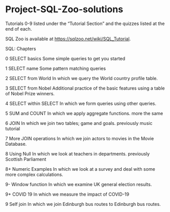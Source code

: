 # Project-SQL-Zoo-solutions
Tutorials 0-9 listed under the “Tutorial Section” and the quizzes listed at the end of each.

SQL Zoo is available at https://sqlzoo.net/wiki/SQL_Tutorial.

SQL: Chapters

0 SELECT basics
Some simple queries to get you started

1 SELECT name
Some pattern matching queries

2 SELECT from World
In which we query the World country profile table.

3 SELECT from Nobel
Additional practice of the basic features using a table of Nobel Prize winners.

4 SELECT within SELECT
In which we form queries using other queries.

5 SUM and COUNT
In which we apply aggregate functions. more the same

6 JOIN
In which we join two tables; game and goals. previously music tutorial

7 More JOIN operations
In which we join actors to movies in the Movie Database.

8 Using Null
In which we look at teachers in departments. previously Scottish Parliament

8+ Numeric Examples
In which we look at a survey and deal with some more complex calculations.

9- Window function
In which we examine UK general election results.

9+ COVID 19
In which we measure the impact of COVID-19

9 Self join
In which we join Edinburgh bus routes to Edinburgh bus routes.